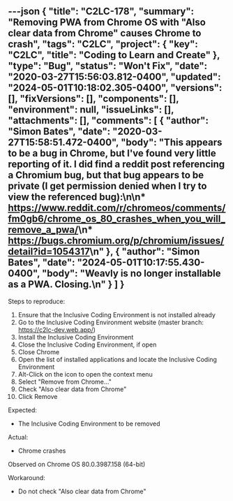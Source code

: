 ---json
{
  "title": "C2LC-178",
  "summary": "Removing PWA from Chrome OS with \"Also clear data from Chrome\" causes Chrome to crash",
  "tags": "C2LC",
  "project": {
    "key": "C2LC",
    "title": "Coding to Learn and Create"
  },
  "type": "Bug",
  "status": "Won't Fix",
  "date": "2020-03-27T15:56:03.812-0400",
  "updated": "2024-05-01T10:18:02.305-0400",
  "versions": [],
  "fixVersions": [],
  "components": [],
  "environment": null,
  "issueLinks": [],
  "attachments": [],
  "comments": [
    {
      "author": "Simon Bates",
      "date": "2020-03-27T15:58:51.472-0400",
      "body": "This appears to be a bug in Chrome, but I've found very little reporting of it. I did find a reddit post referencing a Chromium bug, but that bug appears to be private (I get permission denied when I try to view the referenced bug):\n\n* <https://www.reddit.com/r/chromeos/comments/fm0gb6/chrome_os_80_crashes_when_you_will_remove_a_pwa/>\n* <https://bugs.chromium.org/p/chromium/issues/detail?id=1054317>\n"
    },
    {
      "author": "Simon Bates",
      "date": "2024-05-01T10:17:55.430-0400",
      "body": "Weavly is no longer installable as a PWA. Closing.\n"
    }
  ]
}
---
Steps to reproduce:

1. Ensure that the Inclusive Coding Environment is not installed already
2. Go to the Inclusive Coding Environment website (master branch: <https://c2lc-dev.web.app/>)
3. Install the Inclusive Coding Environment
4. Close the Inclusive Coding Environment, if open
5. Close Chrome
6. Open the list of installed applications and locate the Inclusive Coding Environment
7. Alt-Click on the icon to open the context menu
8. Select "Remove from Chrome..."
9. Check "Also clear data from Chrome"
10. Click Remove

Expected:

* The Inclusive Coding Environment to be removed

Actual:

* Chrome crashes

Observed on Chrome OS 80.0.3987.158 (64-bit)

Workaround:

* Do not check "Also clear data from Chrome"

        